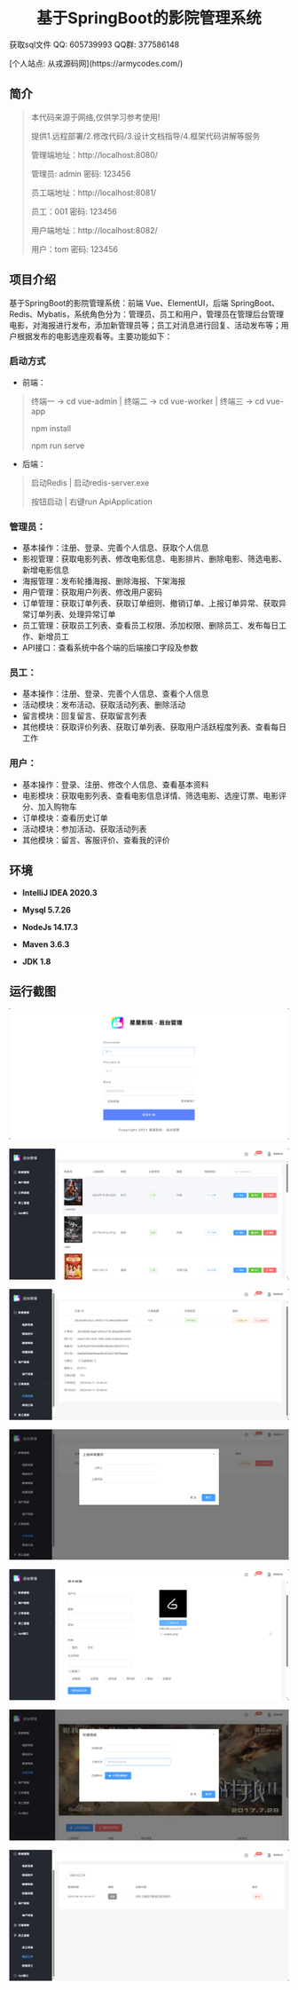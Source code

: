 <p><h1 align="center">基于SpringBoot的影院管理系统</h1></p>

<p> 获取sql文件 QQ: 605739993 QQ群: 377586148 </p>
<p> [个人站点: 从戎源码网](https://armycodes.com/)</p>

## 简介

> 本代码来源于网络,仅供学习参考使用!
>
> 提供1.远程部署/2.修改代码/3.设计文档指导/4.框架代码讲解等服务
>
> 管理端地址：http://localhost:8080/
>
> 管理员: admin 密码: 123456
>
> 员工端地址：http://localhost:8081/
> 
> 员工：001 密码: 123456
>
> 用户端地址：http://localhost:8082/
> 
> 用户：tom 密码: 123456

## 项目介绍

基于SpringBoot的影院管理系统：前端 Vue、ElementUI，后端 SpringBoot、Redis、Mybatis，系统角色分为：管理员、员工和用户，管理员在管理后台管理电影，对海报进行发布，添加新管理员等；员工对消息进行回复、活动发布等；用户根据发布的电影选座观看等。主要功能如下：

### 启动方式

- 前端：
> 终端一 -> cd vue-admin | 终端二 -> cd vue-worker | 终端三 -> cd vue-app
>
> npm install
>
> npm run serve

- 后端：
> 启动Redis | 启动redis-server.exe
> 
> 按钮启动 | 右键run ApiApplication

### 管理员：

- 基本操作：注册、登录、完善个人信息、获取个人信息
- 影视管理：获取电影列表、修改电影信息、电影排片、删除电影、筛选电影、新增电影信息
- 海报管理：发布轮播海报、删除海报、下架海报
- 用户管理：获取用户列表、修改用户密码
- 订单管理：获取订单列表、获取订单细则、撤销订单、上报订单异常、获取异常订单列表、处理异常订单
- 员工管理：获取员工列表、查看员工权限、添加权限、删除员工、发布每日工作、新增员工
- API接口：查看系统中各个端的后端接口字段及参数

### 员工：

- 基本操作：注册、登录、完善个人信息、查看个人信息
- 活动模块：发布活动、获取活动列表、删除活动
- 留言模块：回复留言、获取留言列表
- 其他模块：获取评价列表、获取订单列表、获取用户活跃程度列表、查看每日工作

### 用户：

- 基本操作：登录、注册、修改个人信息、查看基本资料
- 电影模块：获取电影列表、查看电影信息详情、筛选电影、选座订票、电影评分、加入购物车
- 订单模块：查看历史订单
- 活动模块：参加活动、获取活动列表
- 其他模块：留言、客服评价、查看我的评价

## 环境

- <b>IntelliJ IDEA 2020.3</b>

- <b>Mysql 5.7.26</b>

- <b>NodeJs 14.17.3</b>

- <b>Maven 3.6.3</b>

- <b>JDK 1.8</b>


## 运行截图
![](screenshot/1.png)

![](screenshot/2.png)

![](screenshot/3.png)

![](screenshot/4.png)

![](screenshot/5.png)

![](screenshot/6.png)

![](screenshot/7.png)
